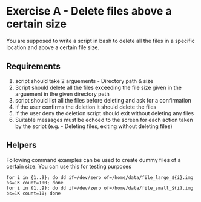 # Exercise A - Delete files above a certain size

You are supposed to write a script in bash to delete all the files in a specific location and above a certain file size.

## Requirements
1. script should take 2 arguements - Directory path & size
2. Script should delete all the files exceeding the file size given in the arguement in the given directory path
3. script should list all the files before deleting and ask for a confirmation
4. If the user confirms the deletion it should delete the files
5. If the user deny the deletion script should exit without deleting any files
6. Suitable messages must be echoed to the screen for each action taken by the script (e.g. - Deleting files, exiting without deleting files)


## Helpers
Following command examples can be used to create dummy files of a certain size. You can use this for testing purposes
```
for i in {1..9}; do dd if=/dev/zero of=/home/data/file_large_${i}.img bs=1K count=100; done
for i in {1..9}; do dd if=/dev/zero of=/home/data/file_small_${i}.img bs=1K count=10; done
```